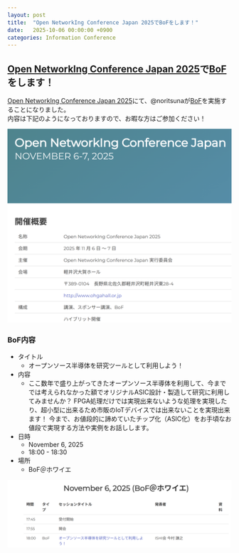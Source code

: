 ```yaml
---
layout: post
title:  "Open NetworkIng Conference Japan 2025でBoFをします！"
date:   2025-10-06 00:00:00 +0900
categories: Information Conference
---
```

## [Open NetworkIng Conference Japan 2025](https://www.onic.jp/)で[BoF](https://www.onic.jp/program-detail/#b_02)をします！
[Open NetworkIng Conference Japan 2025](https://www.onic.jp/)にて、@noritsunaが[BoF](https://www.onic.jp/program-detail/#b_02)を実施することになりました。  
内容は下記のようになっておりますので、お暇な方はご参加ください！  

![TOP](./assets/images/Conference/onic2025_top.png)

### BoF内容
- タイトル
    - オープンソース半導体を研究ツールとして利用しよう！
- 内容
    - ここ数年で盛り上がってきたオープンソース半導体を利用して、今まででは考えられなかった額でオリジナルASIC設計・製造して研究に利用してみませんか？ FPGA処理だけでは実現出来ないような処理を実現したり、超小型に出来るため市販のIoTデバイスでは出来ないことを実現出来ます！ 今まで、お値段的に諦めていたチップ化（ASIC化）をお手頃なお値段で実現する方法や実例をお話しします。
- 日時
    - November 6, 2025
    - 18:00 - 18:30
- 場所
    - BoF＠ホワイエ

![プログラム](./assets/images/Conference/onic2025_program.png)
